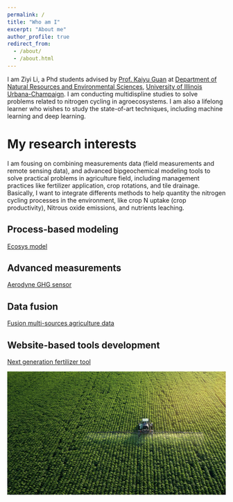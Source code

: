 ```yaml
---
permalink: /
title: "Who am I"
excerpt: "About me"
author_profile: true
redirect_from: 
  - /about/
  - /about.html
---
```


I am Ziyi Li, a Phd students advised by [Prof. Kaiyu Guan](http://faculty.nres.illinois.edu/~kaiyuguan/) at [Department of Natural Resources and Environmental Sciences](https://nres.illinois.edu/), [University of Illinois Urbana-Champaign](https://illinois.edu/). I am conducting multidispline studies to solve problems related to nitrogen cycling in agroecosystems. I am also a lifelong learner who wishes to study the state-of-art techniques, including machine learning and deep learning.






My research interests
======
I am fousing on combining measurements data (field measurements and remote sensing data), and advanced bipgeochemical modeling tools to solve practical problems in agriculture field, including management practices like fertilizer application, crop rotations, and tile drainage. Basically, I want to integrate differents methods to help quantity the nitrogen cycling processes in the environment, like crop N uptake (crop productivity), Nitrous oxide emissions, and nutrients leaching.


Process-based modeling
------
[Ecosys model](https://ecosys.ualberta.ca/)

Advanced measurements
------
[Aerodyne GHG sensor](https://www.aerodyne.com/product/laser-trace-gas-and-isotope-analyzers/)

Data fusion
------
[Fusion multi-sources agriculture data](https://www.hindawi.com/journals/tswj/2013/704504/)

Website-based tools development 
------
[Next generation fertilizer tool](https://harvest.ncsa.illinois.edu/)


![Editing a markdown file for a talk](/images/farming.png)
